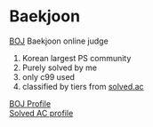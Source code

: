 # Baekjoon

[BOJ](https://www.acmicpc.net) Baekjoon online judge
1) Korean largest PS community
2) Purely solved by me
3) only c99 used
4) classified by tiers from [solved.ac](https://solved.ac)

[BOJ Profile](https://www.acmicpc.net/user/oculis)<br>
[Solved AC profile](https://solved.ac/profile/oculis)
